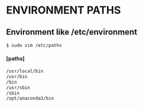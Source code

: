 # ENVIRONMENT PATHS
## Environment like /etc/environment

```sh
$ sudo vim /etc/paths
```

#### [paths]

```sh
/usr/local/bin
/usr/bin
/bin
/usr/sbin
/sbin
/opt/anaconda3/bin
```
